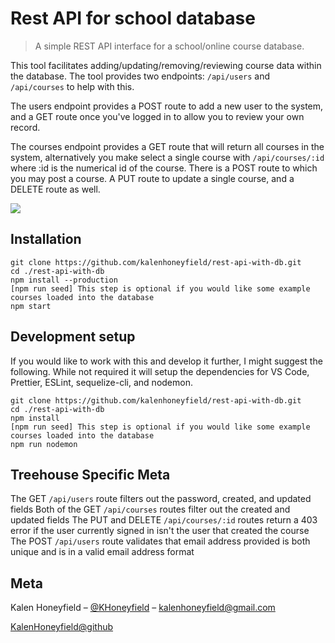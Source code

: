 # Rest API for school database

> A simple REST API interface for a school/online course database.

This tool facilitates adding/updating/removing/reviewing course data within the database. The tool provides two endpoints: `/api/users` and `/api/courses` to help with this.

The users endpoint provides a POST route to add a new user to the system, and a GET route once you've logged in to allow you to review your own record.

The courses endpoint provides a GET route that will return all courses in the system, alternatively you make select a single course with `/api/courses/:id` where :id is the numerical id of the course. There is a POST route to which you may post a course. A PUT route to update a single course, and a DELETE route as well.

![](header.png)

## Installation

```
git clone https://github.com/kalenhoneyfield/rest-api-with-db.git
cd ./rest-api-with-db
npm install --production
[npm run seed] This step is optional if you would like some example courses loaded into the database
npm start
```

## Development setup

If you would like to work with this and develop it further, I might suggest the following. While not required it will setup the dependencies for VS Code, Prettier, ESLint, sequelize-cli, and nodemon.

```
git clone https://github.com/kalenhoneyfield/rest-api-with-db.git
cd ./rest-api-with-db
npm install
[npm run seed] This step is optional if you would like some example courses loaded into the database
npm run nodemon
```

## Treehouse Specific Meta

The GET `/api/users` route filters out the password, created, and updated fields
Both of the GET `/api/courses` routes filter out the created and updated fields
The PUT and DELETE `/api/courses/:id` routes return a 403 error if the user currently signed in isn't the user that created the course
The POST `/api/users` route validates that email address provided is both unique and is in a valid email address format

## Meta

Kalen Honeyfield – [@KHoneyfield](https://twitter.com/khoneyfield) – kalenhoneyfield@gmail.com

[KalenHoneyfield@github](https://github.com/kalenhoneyfield/)
